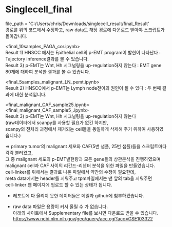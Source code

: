 # Singlecell_final


file_path = 'C:/Users/chris/Downloads/singlecell_result/final_Result'  
경로를 위의 코드에서 수정하고, raw data도 해당 경로에 다운로드 받아야 스크립트가 돌아갑니다.  

<final_10samples_PAGA_cor.ipynb>  
Result 1) HNSCC 에서는 Epithelial cell의 p-EMT program이 발현이 나타난다 : Tajectory inference결과를 볼 수 있습니다.  
Result 3) p-EMT는 Wnt, Hh 시그널링을 up-regulation하지 않는다 : EMT gene 80개에 대하여 분석한 결과를 볼 수 있습니다.  

<final_5samples_malignant_LN_pemt.ipynb>    
Result 2) HNSCC에서 p-EMT는 Lymph node전이의 원인이 될 수 있다 : 두 번째 결과에 대한 분석입니다.    
 
<final_malignant_CAF_sample25.ipynb>    
<final_malignant_CAF_sample5_.ipynb>    
Result 3) p-EMT는 Wnt, Hh 시그널링을 up-regulation하지 않는다    
(raw데이터에서 scanpy를 사용할 필요가 없긴 하지만,  
scanpy의 전처리 과정에서 제거되는 cell들을 동일하게 삭제해 주기 위하여 사용하였습니다.) 


=> primary tumor의 malignant 세포와 CAF(5번 샘플, 25번 샘플)들을 스크립트마다 각각 불러왔고,  
그 중 malignant 세포의 p-EMT발현량과 모든 gene들의 상관분석을 진행하였으며  
malignant cell과 CAF 사이의 리간드-리셉터 분석을 위한 파일을 만들었습니다.  
cell-linker를 위해서는 결과로 나온 파일에서 약간의 수정이 필요한데,  
meta data에서는 header를 지워주고 tpm파일에서는 맨 앞의 tab을 지워주면    
cell-linker 웹 페이지에 업로드 할 수 있는 상태가 됩니다.   

- 레포트에 다 올리지 못한 데이터들은 메일과 github에 첨부하겠습니다.

- raw data 파일은 용량이 커서 올릴 수 가 없습니다.  
아래의 사이트에서 Supplementary file를 보시면 다운로드 받을 수 있습니다.  
https://www.ncbi.nlm.nih.gov/geo/query/acc.cgi?acc=GSE103322

